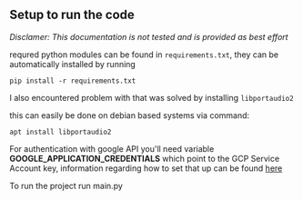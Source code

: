 ## Setup to run the code

*Disclamer: This documentation is not tested and is provided as best effort*

requred python modules can be found in `requirements.txt`, they can be automatically installed by running

```
pip install -r requirements.txt
```

I also encountered problem with that was solved by installing `libportaudio2`

this can easily be done on debian based systems via command:

```
apt install libportaudio2

```

For authentication with google API you'll need variable **GOOGLE_APPLICATION_CREDENTIALS** which point to the GCP Service Account key, information regarding how to set that up can be found [here](https://cloud.google.com/speech-to-text/docs/before-you-begin#create_a_service_account)

To run the project run main.py

